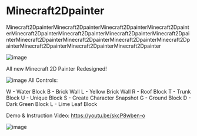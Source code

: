 # Minecraft2Dpainter
Minecraft2DpainterMinecraft2DpainterMinecraft2DpainterMinecraft2DpainterMinecraft2DpainterMinecraft2DpainterMinecraft2DpainterMinecraft2DpainterMinecraft2DpainterMinecraft2DpainterMinecraft2DpainterMinecraft2DpainterMinecraft2DpainterMinecraft2DpainterMinecraft2Dpainter


![image](https://user-images.githubusercontent.com/94727252/205456532-e198a422-2baa-462b-91c9-f7852d895cbc.png)



All new Minecraft 2D Painter Redesigned!

![image](https://user-images.githubusercontent.com/94727252/205456568-a0747982-1c19-4675-8bbf-e50e385ba88f.png) All Controls: 

W - Water Block
B - Brick Wall
L - Yellow Brick Wall
R - Roof Block
T - Trunk Block
U - Unique Block
S - Create Character Snapshot
G - Ground Block
D - Dark Green Block
L - Lime Leaf Block



Demo & Instruction Video: https://youtu.be/skcP8wben-o

![image](https://user-images.githubusercontent.com/94727252/205456488-220de639-5d9c-4c83-a58f-200bead72bc9.png)


